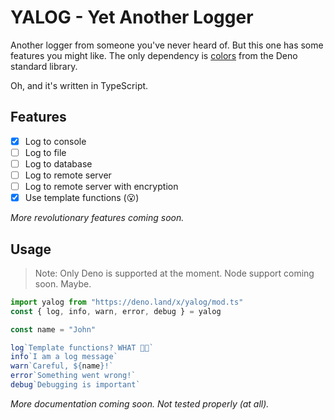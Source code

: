 # YALOG - Yet Another Logger

Another logger from someone you've never heard of. But this one has some features you might like. The only dependency is [colors](https://deno.land/std/fmt/colors.ts) from the Deno standard library.

Oh, and it's written in TypeScript.

## Features

- [x] Log to console
- [ ] Log to file
- [ ] Log to database
- [ ] Log to remote server
- [ ] Log to remote server with encryption
- [x] Use template functions (😮)

*More revolutionary features coming soon.*

## Usage

> Note: Only Deno is supported at the moment. Node support coming soon. Maybe.

```ts
import yalog from "https://deno.land/x/yalog/mod.ts"
const { log, info, warn, error, debug } = yalog

const name = "John"

log`Template functions? WHAT 🤯🤯`
info`I am a log message`
warn`Careful, ${name}!`
error`Something went wrong!`
debug`Debugging is important`
```

*More documentation coming soon. Not tested properly (at all).*
